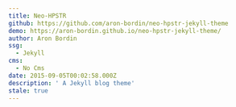 ```yaml
---
title: Neo-HPSTR
github: https://github.com/aron-bordin/neo-hpstr-jekyll-theme
demo: https://aron-bordin.github.io/neo-hpstr-jekyll-theme/
author: Aron Bordin
ssg:
  - Jekyll
cms:
  - No Cms
date: 2015-09-05T00:02:58.000Z
description: ' A Jekyll blog theme'
stale: true
---
```

